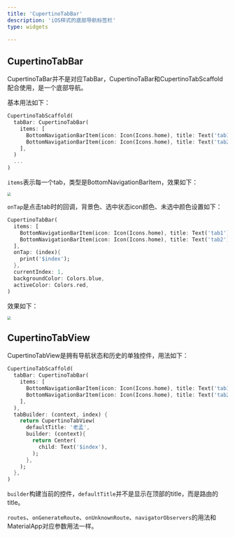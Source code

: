 ```yaml
---
title: 'CupertinoTabBar'
description: 'iOS样式的底部导航标签栏'
type: widgets

---
```




## CupertinoTabBar

CupertinoTaBar并不是对应TabBar，CupertinoTaBar和CupertinoTabScaffold配合使用，是一个底部导航。

基本用法如下：

```dart
CupertinoTabScaffold(
  tabBar: CupertinoTabBar(
    items: [
      BottomNavigationBarItem(icon: Icon(Icons.home), title: Text('tab1')),
      BottomNavigationBarItem(icon: Icon(Icons.home), title: Text('tab2')),
    ],
  )
  ...
)
```

`items`表示每一个tab，类型是BottomNavigationBarItem，效果如下：

<img src="http://img.laomengit.com/cupertino_tabbar_1.png" style="zoom:50%;" />

`onTap`是点击tab时的回调，背景色、选中状态icon颜色、未选中颜色设置如下：

```dart
CupertinoTabBar(
  items: [
    BottomNavigationBarItem(icon: Icon(Icons.home), title: Text('tab1')),
    BottomNavigationBarItem(icon: Icon(Icons.home), title: Text('tab2')),
  ],
  onTap: (index){
    print('$index');
  },
  currentIndex: 1,
  backgroundColor: Colors.blue,
  activeColor: Colors.red,
)
```

效果如下：

<img src="http://img.laomengit.com/cupertino_tabbar_2.png" style="zoom:50%;" />



## CupertinoTabView



CupertinoTabView是拥有导航状态和历史的单独控件，用法如下：

```dart
CupertinoTabScaffold(
  tabBar: CupertinoTabBar(
    items: [
      BottomNavigationBarItem(icon: Icon(Icons.home), title: Text('tab1')),
      BottomNavigationBarItem(icon: Icon(Icons.home), title: Text('tab2')),
    ],
  ),
  tabBuilder: (context, index) {
    return CupertinoTabView(
      defaultTitle: '老孟',
      builder: (context){
        return Center(
          child: Text('$index'),
        );
      },
    );
  },
)
```

`builder`构建当前的控件，`defaultTitle`并不是显示在顶部的title，而是路由的title。



`routes`、`onGenerateRoute`、`onUnknownRoute`、`navigatorObservers`的用法和MaterialApp对应参数用法一样。